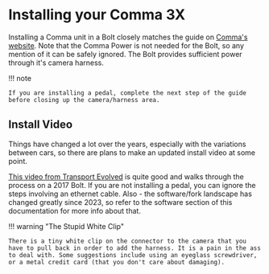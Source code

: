 # Installing your Comma 3X

Installing a Comma unit in a Bolt closely matches the guide on [Comma's website](https://comma.ai/setup/comma-3x?harness=Chevrolet%2520Bolt%2520EV%25202022-23). Note that the Comma Power is not needed for the Bolt, so any mention of it can be safely ignored. The Bolt provides sufficient power through it's camera harness. 

!!! note

    If you are installing a pedal, complete the next step of the guide before closing up the camera/harness area.

## Install Video

Things have changed a lot over the years, especially with the variations between cars, so there are plans to make an updated install video at some point.

[This video from Transport Evolved](https://www.youtube.com/watch?v=U5pBTjR0rJ4&t=317s) is quite good and walks through the process on a 2017 Bolt. If you are not installing a pedal, you can ignore the steps involving an ethernet cable. Also - the software/fork landscape has changed greatly since 2023, so refer to the software section of this documentation for more info about that. 

!!! warning "The Stupid White Clip"

    There is a tiny white clip on the connector to the camera that you have to pull back in order to add the harness. It is a pain in the ass to deal with. Some suggestions include using an eyeglass screwdriver, or a metal credit card (that you don't care about damaging).
    
